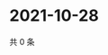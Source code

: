# 2021-10-28

共 0 条

<!-- BEGIN WEIBO -->
<!-- 最后更新时间 Thu Oct 28 2021 10:28:19 GMT+0800 (China Standard Time) -->

<!-- END WEIBO -->
